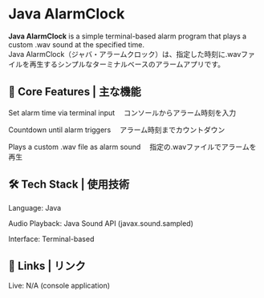 # Java AlarmClock
**Java AlarmClock** is a simple terminal-based alarm program that plays a custom .wav sound at the specified time. </br>
Java AlarmClock（ジャバ・アラームクロック）は、指定した時刻に.wavファイルを再生するシンプルなターミナルベースのアラームアプリです。

## 🔧 Core Features | 主な機能
Set alarm time via terminal input
　コンソールからアラーム時刻を入力

Countdown until alarm triggers
　アラーム時刻までカウントダウン

Plays a custom .wav file as alarm sound
　指定の.wavファイルでアラームを再生

## 🛠 Tech Stack | 使用技術
Language: Java

Audio Playback: Java Sound API (javax.sound.sampled)

Interface: Terminal-based

## 🔗 Links | リンク
Live: N/A (console application)
